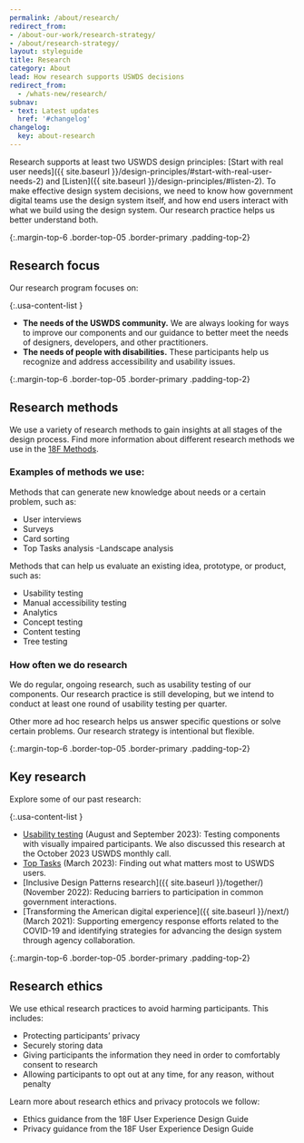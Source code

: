 ```yaml
---
permalink: /about/research/
redirect_from:
- /about-our-work/research-strategy/
- /about/research-strategy/
layout: styleguide
title: Research
category: About
lead: How research supports USWDS decisions
redirect_from:
  - /whats-new/research/
subnav:
- text: Latest updates
  href: '#changelog'
changelog:
  key: about-research
---
```


Research supports at least two USWDS design principles: [Start with real user needs]({{ site.baseurl }}/design-principles/#start-with-real-user-needs-2) and [Listen]({{ site.baseurl }}/design-principles/#listen-2). To make effective design system decisions, we need to know how government digital teams use the design system itself, and how end users interact with what we build using the design system. Our research practice helps us better understand both.

{:.margin-top-6 .border-top-05 .border-primary .padding-top-2}
## Research focus

Our research program focuses on:

{:.usa-content-list }
- **The needs of the USWDS community.** We are always looking for ways to improve our components and our guidance to better meet the needs of designers, developers, and other practitioners.
- **The needs of people with disabilities.** These participants help us recognize and address accessibility and usability issues.

{:.margin-top-6 .border-top-05 .border-primary .padding-top-2}
## Research methods

We use a variety of research methods to gain insights at all stages of the design process. Find more information about different research methods we use in the [18F Methods](https://methods.18f.gov/).

### Examples of methods we use:

Methods that can generate new knowledge about needs or a certain problem, such as:
- User interviews
- Surveys
- Card sorting
- Top Tasks analysis
-Landscape analysis

Methods that can help us evaluate an existing idea, prototype, or product, such as:
- Usability testing
- Manual accessibility testing
- Analytics
- Concept testing
- Content testing
- Tree testing

### How often we do research

We do regular, ongoing research, such as usability testing of our components. Our research practice is still developing, but we intend to conduct at least one round of usability testing per quarter.

Other more ad hoc research helps us answer specific questions or solve certain problems. Our research strategy is intentional but flexible.

{:.margin-top-6 .border-top-05 .border-primary .padding-top-2}
## Key research

Explore some of our past research:

{:.usa-content-list }
- [Usability testing](https://github.com/uswds/uswds/wiki/Usability-research-findings-for-Q3-2023) (August and September 2023): Testing components with visually impaired participants. We also discussed this research at the October 2023 USWDS monthly call.
- [Top Tasks](https://digital.gov/event/2023/04/20/uswds-monthly-call-april-2023/) (March 2023): Finding out what matters most to USWDS users.
- [Inclusive Design Patterns research]({{ site.baseurl }}/together/) (November 2022): Reducing barriers to participation in common government interactions.
- [Transforming the American digital experience]({{ site.baseurl }}/next/) (March 2021): Supporting emergency response efforts related to the COVID-19 and identifying strategies for advancing the design system through agency collaboration.

{:.margin-top-6 .border-top-05 .border-primary .padding-top-2}
## Research ethics

We use ethical research practices to avoid harming participants. This includes:

- Protecting participants’ privacy
- Securely storing data
- Giving participants the information they need in order to comfortably consent to research
- Allowing participants to opt out at any time, for any reason, without penalty

Learn more about research ethics and privacy protocols we follow:

- Ethics guidance from the 18F User Experience Design Guide
- Privacy guidance from the 18F User Experience Design Guide
